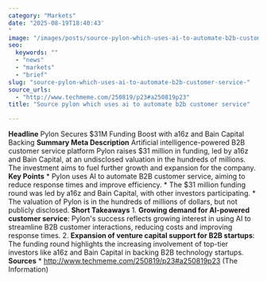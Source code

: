 ```yaml
---
category: "Markets"
date: "2025-08-19T18:40:43'"
image: "/images/posts/source-pylon-which-uses-ai-to-automate-b2b-customer-service.png"
seo:
  keywords: ""
  - "news"
  - "markets"
  - "brief"
slug: "source-pylon-which-uses-ai-to-automate-b2b-customer-service-"
source_urls:
  - "http://www.techmeme.com/250819/p23#a250819p23"
title: "Source pylon which uses ai to automate b2b customer service"

---
```


**Headline** Pylon Secures $31M Funding Boost with a16z and Bain Capital Backing  **Summary Meta Description** Artificial intelligence-powered B2B customer service platform Pylon raises $31 million in funding, led by a16z and Bain Capital, at an undisclosed valuation in the hundreds of millions. The investment aims to fuel further growth and expansion for the company.  **Key Points**  * Pylon uses AI to automate B2B customer service, aiming to reduce response times and improve efficiency. * The $31 million funding round was led by a16z and Bain Capital, with other investors participating. * The valuation of Pylon is in the hundreds of millions of dollars, but not publicly disclosed.  **Short Takeaways**  1. **Growing demand for AI-powered customer service**: Pylon's success reflects growing interest in using AI to streamline B2B customer interactions, reducing costs and improving response times. 2. **Expansion of venture capital support for B2B startups**: The funding round highlights the increasing involvement of top-tier investors like a16z and Bain Capital in backing B2B technology startups.  **Sources** * http://www.techmeme.com/250819/p23#a250819p23 (The Information)